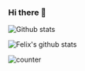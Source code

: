 ### Hi there 👋

<!--
**felixalguzman/felixalguzman** is a ✨ _special_ ✨ repository because its `README.md` (this file) appears on your GitHub profile.

Here are some ideas to get you started:

- 🔭 I’m currently working on ...
- 🌱 I’m currently learning ...
- 👯 I’m looking to collaborate on ...
- 🤔 I’m looking for help with ...
- 💬 Ask me about ...
- 📫 How to reach me: ...
- 😄 Pronouns: ...
- ⚡ Fun fact: ...
-->

![Github stats](https://github-readme-stats.vercel.app/api?username=felixalguzman)

![Felix's github stats](https://github-readme-stats.vercel.app/api?username=felixalguzman&count_private=true&show_icons=true)


![counter](https://enz8q3xl4io1lir.m.pipedream.net)
